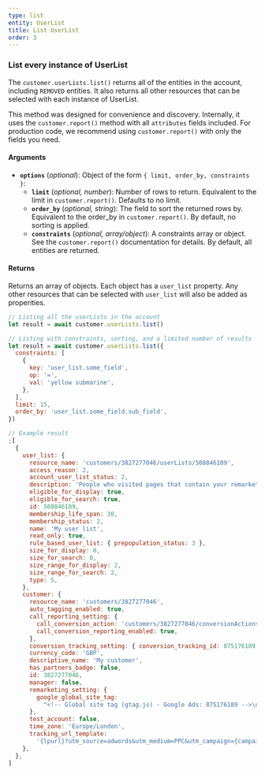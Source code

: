 ```yaml
---
type: list
entity: UserList
title: List UserList
order: 3
---
```


### List every instance of UserList

The `customer.userLists.list()` returns all of the entities in the account, including `REMOVED` entities. It also returns all other resources that can be selected with each instance of UserList.

This method was designed for convenience and discovery. Internally, it uses the `customer.report()` method with all `attributes` fields included. For production code, we recommend using `customer.report()` with only the fields you need.

#### Arguments

- **`options`** (_optional_): Object of the form `{ limit, order_by, constraints }`:
  - **`limit`** (_optional, number_): Number of rows to return. Equivalent to the limit in `customer.report()`. Defaults to no limit.
  - **`order_by`** (_optional, string_): The field to sort the returned rows by. Equivalent to the order_by in `customer.report()`. By default, no sorting is applied.
  - **`constraints`** (_optional, array/object_): A constraints array or object. See the `customer.report()` documentation for details. By default, all entities are returned.

#### Returns

Returns an array of objects.
Each object has a `user_list` property. Any other resources that can be selected with `user_list` will also be added as properities.

```javascript
// Listing all the userLists in the account
let result = await customer.userLists.list()

// Listing with constraints, sorting, and a limited number of results
let result = await customer.userLists.list({
  constraints: [
    {
      key: 'user_list.some_field',
      op: '=',
      val: 'yellow submarine',
    },
  ],
  limit: 15,
  order_by: 'user_list.some_field.sub_field',
})
```

```javascript
// Example result
;[
  {
    user_list: {
      resource_name: 'customers/3827277046/userLists/508846109',
      access_reason: 2,
      account_user_list_status: 2,
      description: 'People who visited pages that contain your remarketing tags',
      eligible_for_display: true,
      eligible_for_search: true,
      id: 508846109,
      membership_life_span: 30,
      membership_status: 2,
      name: 'My user list',
      read_only: true,
      rule_based_user_list: { prepopulation_status: 3 },
      size_for_display: 0,
      size_for_search: 0,
      size_range_for_display: 2,
      size_range_for_search: 2,
      type: 5,
    },
    customer: {
      resource_name: 'customers/3827277046',
      auto_tagging_enabled: true,
      call_reporting_setting: {
        call_conversion_action: 'customers/3827277046/conversionActions/179',
        call_conversion_reporting_enabled: true,
      },
      conversion_tracking_setting: { conversion_tracking_id: 875176189 },
      currency_code: 'GBP',
      descriptive_name: 'My customer',
      has_partners_badge: false,
      id: 3827277046,
      manager: false,
      remarketing_setting: {
        google_global_site_tag:
          "<!-- Global site tag (gtag.js) - Google Ads: 875176189 -->\n<script async src=\"https://www.googletagmanager.com/gtag/js?id=AW-875176189\"></script>\n<script>\n  window.dataLayer = window.dataLayer || [];\n  function gtag(){dataLayer.push(arguments);}\n  gtag('js', new Date());\n\n  gtag('config', 'AW-875176189');\n</script>\n",
      },
      test_account: false,
      time_zone: 'Europe/London',
      tracking_url_template:
        '{lpurl}?utm_source=adwords&utm_medium=PPC&utm_campaign={campaignid}&utm_term={ifsearch:{keyword}}{ifcontent:{placement}}&utm_content={creative}&network={network}&adgroupid={adgroupid}&matchtype={matchtype}&adposition={adposition}&targetid={targetid}&target={target}&device={device}&devicemodel={devicemodel}',
    },
  },
]
```
